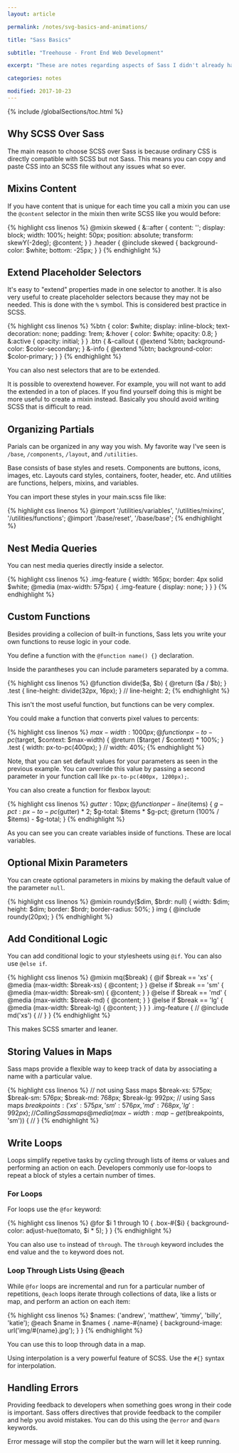 ```yaml
---
layout: article

permalink: /notes/svg-basics-and-animations/

title: "Sass Basics"

subtitle: "Treehouse - Front End Web Development"

excerpt: "These are notes regarding aspects of Sass I didn't already have a strong understanding of."

categories: notes

modified: 2017-10-23
---
```


{% include /globalSections/toc.html %}

## Why SCSS Over Sass

The main reason to choose SCSS over Sass is because ordinary CSS is directly compatible with SCSS but not Sass. This means you can copy and paste CSS into an SCSS file without any issues what so ever.

## Mixins Content

If you have content that is unique for each time you call a mixin you can use the `@content` selector in the mixin then write SCSS like you would before:

{% highlight css linenos %}
@mixin skewed {
  &::after {
    content: '';
    display: block;
    width: 100%;
    height: 50px;
    position: absolute;
    transform: skewY(-2deg);
    @content;
  }
}
.header {
  @include skewed {
    background-color: $white;
    bottom: -25px;
  }
}
{% endhighlight %}

## Extend Placeholder Selectors

It's easy to "extend" properties made in one selector to another. It is also very useful to create placeholder selectors because they may not be needed. This is done with the `%` symbol. This is considered best practice in SCSS.

{% highlight css linenos %}
%btn {
  color: $white;
  display: inline-block;
  text-decoration: none;
  padding: 1rem;
  &:hover {
    color: $white;
    opacity: 0.8;
  }
  &:active {
    opacity: initial;
  }
}
.btn {
  &-callout {
    @extend %btn;
    background-color: $color-secondary;
  }
  &-info {
    @extend %btn;
    background-color: $color-primary;
  }
}
{% endhighlight %}

You can also nest selectors that are to be extended.

It is possible to overextend however. For example, you will not want to add the extended in a ton of places. If you find yourself doing this is might be more useful to create a mixin instead. Basically you should avoid writing SCSS that is difficult to read.

## Organizing Partials

Parials can be organized in any way you wish. My favorite way I've seen is `/base`, `/components`, `/layout`, and `/utilities`.

Base consists of base styles and resets. Components are buttons, icons, images, etc. Layouts card styles, containers, footer, header, etc. And utilities are functions, helpers, mixins, and variables.

You can import these styles in your main.scss file like:

{% highlight css linenos %}
@import '/utilities/variables',
        '/utilities/mixins',
        '/utilities/functions';
@import '/base/reset',
        '/base/base';
{% endhighlight %}

## Nest Media Queries

You can nest media queries directly inside a selector.

{% highlight css linenos %}
.img-feature {
  width: 165px;
  border: 4px solid $white;
  @media (max-width: 575px) {
    .img-feature {
      display: none;
    }
  }
}
{% endhighlight %}

## Custom Functions

Besides providing a collecion of built-in functions, Sass lets you write your own functions to reuse logic in your code.

You define a function with the `@function name() {}` declaration.

Inside the parantheses you can include parameters separated by a comma.

{% highlight css linenos %}
@function divide($a, $b) {
  @return ($a / $b);
}
.test {
  line-height: divide(32px, 16px);
}
// line-height: 2;
{% endhighlight %}

This isn't the most useful function, but functions can be very complex.

You could make a function that converts pixel values to percents:

{% highlight css linenos %}
$max-width: 1000px;
@function px-to-pc($target, $context: $max-width) {
  @return ($target / $context) * 100%;
}
.test {
  width: px-to-pc(400px);
}
// width: 40%;
{% endhighlight %}

Note, that you can set default values for your parameters as seen in the previous example. You can override this value by passing a second parameter in your function call like `px-to-pc(400px, 1200px);`.

You can also create a function for flexbox layout:

{% highlight css linenos %}
$gutter: 10px;
@function per-line($items) {
  $g-pct: px-to-pc($gutter) * 2;
  $g-total: $items * $g-pct;
  @return (100% / $items) - $g-total;
}
{% endhighlight %}

As you can see you can create variables inside of functions. These are local variables.

## Optional Mixin Parameters

You can create optional parameters in mixins by making the default value of the parameter `null`.

{% highlight css linenos %}
@mixin roundy($dim, $brdr: null) {
  width: $dim;
  height: $dim;
  border: $brdr;
  border-radius: 50%;
}
img {
  @include roundy(20px);
}
{% endhighlight %}

## Add Conditional Logic

You can add conditional logic to your stylesheets using `@if`. You can also use `@else if`.

{% highlight css linenos %}
@mixin mq($break) {
  @if $break == 'xs' {
    @media (max-width: $break-xs) {
      @content;
    }
  }
  @else if $break == 'sm' {
    @media (max-width: $break-sm) {
      @content;
    }
  }
  @else if $break == 'md' {
    @media (max-width: $break-md) {
      @content;
    }
  }
  @else if $break == 'lg' {
    @media (max-width: $break-lg) {
      @content;
    }
  }
}
.img-feature {
  //
  @include md('xs') {
    //
  }
}
{% endhighlight %}

This makes SCSS smarter and leaner.

## Storing Values in Maps

Sass maps provide a flexible way to keep track of data by associating a name with a particular value.

{% highlight css linenos %}
// not using Sass maps
$break-xs: 575px;
$break-sm: 576px;
$break-md: 768px;
$break-lg: 992px;
// using Sass maps
$breakpoints: (
  'xs': 575px,
  'sm': 576px,
  'md': 768px,
  'lg': 992px
);
// Calling Sass maps
@media (max-width: map-get($breakpoints, 'sm')) {
  //
}
{% endhighlight %}

## Write Loops

Loops simplify repetive tasks by cycling through lists of items or values and performing an action on each. Developers commonly use for-loops to repeat a block of styles a certain number of times.

### For Loops 

For loops use the `@for` keyword:

{% highlight css linenos %}
@for $i 1 through 10 {
  .box-#{$i} {
    background-color: adjust-hue(tomato, $i * 5);
  }
}
{% endhighlight %}

You can also use `to` instead of `through`. The `through` keyword includes the end value and the `to` keyword does not.

### Loop Through Lists Using @each

While `@for` loops are incremental and run for a particular number of repetitions, `@each` loops iterate through collections of data, like a lists or map, and perform an action on each item:

{% highlight css linenos %}
$names: ('andrew', 'matthew', 'timmy', 'billy', 'katie');
@each $name in $names {
  .name-#{name} {
    background-image: url('img/#{name}.jpg');
  }
}
{% endhighlight %}

You can use this to loop through data in a map.

Using interpolation is a very powerful feature of SCSS. Use the `#{}` syntax for interpolation.

## Handling Errors

Providing feedback to developers when something goes wrong in their code is important. Sass offers directives that provide feedback to the compiler and help you avoid mistakes. You can do this using the `@error` and `@warn` keywords. 

Error message will stop the compiler but the warn will let it keep running.